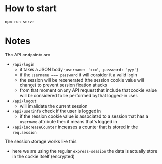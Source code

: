 #  How to start


```
npm run serve
```

# Notes

The API endpoints are 

* `/api/login`
  * it takes a JSON body `{username: 'xxx', password: 'yyy'}`
  * if the `username === password` it will consider it a valid login
  * the session will be regenerated (the session cookie value will change) to prevent session fixation attacks
  * from that moment on any API request that include that cookie value will be considered to be performed by that logged-in user. 
* `/api/logout`
  * will invalidate the current session
* `/api/userinfo` check if the user is logged in
  * if the session cookie value is associated to a session that has a `username` attribute then it means that's logged in 
* `/api/increaseCounter`  increases a counter that is stored in the `req.session`


The session storage works like this
* here we are using the regular `express-session` the data is actually store in the cookie itself (encrypted) 
